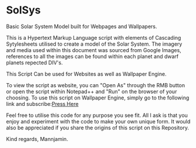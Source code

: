 # SolSys
Basic Solar System Model built for Webpages and Wallpapers.

This is a Hypertext Markup Language script with elements of Cascading Sytylesheets utilised to create a model of the Solar System.
The imagery and media used within this document was sourced from Google Images, references to all the images can be found within each planet and dwarf planets repected DIV's.

This Script Can be used for Websites as well as Wallpaper Engine.

To view the script as website, you can "Open As" through the RMB button or open the script within Notepad++ and "Run" on the browser of your choosing.
To use this script on Wallpaper Engine, simply go to the following link and subscribe:[Press Here](http://steamcommunity.com/sharedfiles/filedetails/?id=929183859)

Feel free to utilise this code for any purpose you see fit.
All I ask is that you enjoy and experiment with the code to make your own unique form.
It would also be appreciated if you share the origins of this script on this Repository.

Kind regards, Mannjamin.

